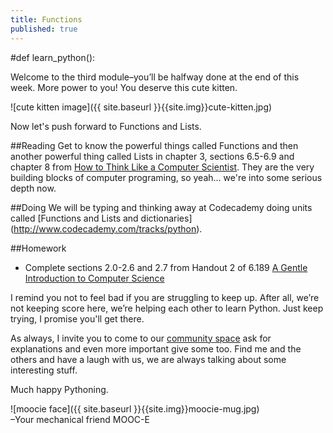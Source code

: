 ```yaml
---
title: Functions
published: true
---
```


#def learn_python(): 

Welcome to the third module–you’ll be halfway done at the end of this week. More power to you! You deserve this cute kitten.

![cute kitten image]({{ site.baseurl }}{{site.img}}cute-kitten.jpg)

Now let's push forward to Functions and Lists. 

##Reading
Get to know the powerful things called Functions and then another powerful thing called Lists in chapter 3, sections 6.5-6.9 and chapter 8 from [How to Think Like a Computer Scientist](http://www.greenteapress.com/thinkpython/thinkCSpy/html/index.html). They are the very building blocks of computer programing, so yeah... we're into some serious depth now. 

##Doing
We will be typing and thinking away at Codecademy doing units called [Functions and Lists and dictionaries] (http://www.codecademy.com/tracks/python).


##Homework

* Complete sections 2.0-2.6 and 2.7 from Handout 2 of 6.189 [A Gentle Introduction to Computer Science](http://ocw.mit.edu/courses/electrical-engineering-and-computer-science/6-189-a-gentle-introduction-to-programming-using-python-january-iap-2011/assignments/MIT6_189IAP11_hw2.pdf) 

I remind you not to feel bad if you are struggling to keep up. After all, we’re not keeping score here, we’re helping each other to learn Python. Just keep trying, I promise you'll get there.

As always, I invite you to come to our [community space](http://discourse.p2pu.org/c/gentle-introduction-to-python) ask for explanations and even more important give some too. Find me and the others and have a laugh with us, we are always talking about some interesting stuff.


Much happy Pythoning.

![moocie face]({{ site.baseurl }}{{site.img}}moocie-mug.jpg)  
–Your mechanical friend MOOC-E
